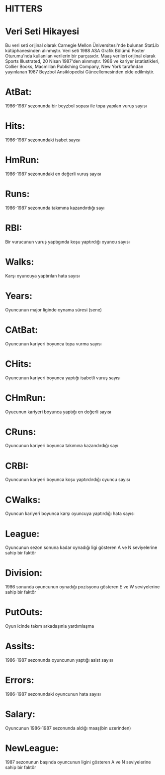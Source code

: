 # HITTERS
# Veri Seti Hikayesi
Bu veri seti orijinal olarak Carnegie Mellon Üniversitesi'nde bulunan StatLib 
kütüphanesinden alınmıştır.
Veri seti 1988 ASA Grafik Bölümü Poster Oturumu'nda kullanılan verilerin bir 
parçasıdır.
Maaş verileri orijinal olarak Sports Illustrated, 20 Nisan 1987'den alınmıştır. 
1986 ve kariyer istatistikleri, Collier Books, Macmillan Publishing Company, New 
York tarafından yayınlanan 1987 Beyzbol Ansiklopedisi Güncellemesinden elde 
edilmiştir.

# AtBat: 
1986-1987 sezonunda bir beyzbol sopası ile topa yapılan vuruş sayısı
# Hits: 
1986-1987 sezonundaki isabet sayısı
# HmRun: 
1986-1987 sezonundaki en değerli vuruş sayısı
# Runs:
1986-1987 sezonunda takımına kazandırdığı sayı
# RBI: 
Bir vurucunun vuruş yaptıgında koşu yaptırdığı oyuncu sayısı
# Walks:
Karşı oyuncuya yaptırılan hata sayısı
# Years:
Oyuncunun major liginde oynama süresi (sene)
# CAtBat:
Oyuncunun kariyeri boyunca topa vurma sayısı
# CHits:
Oyuncunun kariyeri boyunca yaptığı isabetli vuruş sayısı
# CHmRun:
Oyucunun kariyeri boyunca yaptığı en değerli sayısı
# CRuns:
Oyuncunun kariyeri boyunca takımına kazandırdığı sayı
# CRBI:
Oyuncunun kariyeri boyunca koşu yaptırdırdığı oyuncu sayısı
# CWalks:
Oyuncun kariyeri boyunca karşı oyuncuya yaptırdığı hata sayısı
# League:
Oyuncunun sezon sonuna kadar oynadığı ligi gösteren A ve N seviyelerine sahip bir faktör
# Division:
1986 sonunda oyuncunun oynadığı pozisyonu gösteren E ve W seviyelerine sahip bir faktör
# PutOuts:
Oyun icinde takım arkadaşınla yardımlaşma
# Assits: 
1986-1987 sezonunda oyuncunun yaptığı asist sayısı
# Errors:
1986-1987 sezonundaki oyuncunun hata sayısı
# Salary: 
Oyuncunun 1986-1987 sezonunda aldığı maaş(bin uzerinden)
# NewLeague:
1987 sezonunun başında oyuncunun ligini gösteren A ve N seviyelerine sahip bir faktör
